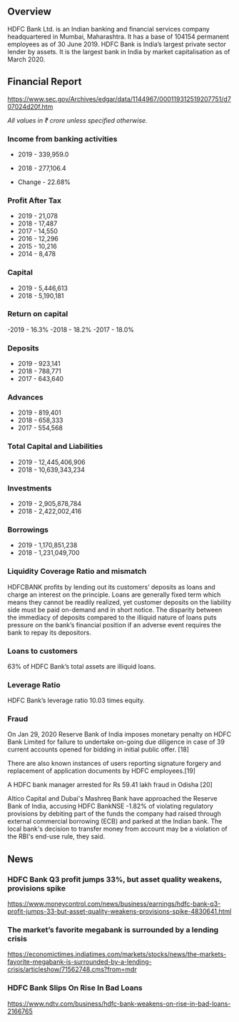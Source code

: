 ## Overview

HDFC Bank Ltd. is an Indian banking and financial services company headquartered in Mumbai, Maharashtra. It has a base of 104154 permanent employees as of 30 June 2019. HDFC Bank is India’s largest private sector lender by assets. It is the largest bank in India by market capitalisation as of March 2020.

## Financial Report

https://www.sec.gov/Archives/edgar/data/1144967/000119312519207751/d707024d20f.htm

*All values in ₹ crore unless specified otherwise.*

### Income from banking activities

- 2019 - 339,959.0
- 2018 - 277,106.4	

- Change - 22.68%

### Profit After Tax

- 2019 - 21,078
- 2018 - 17,487
- 2017 - 14,550
- 2016 - 12,296
- 2015 - 10,216
- 2014 - 8,478

### Capital

- 2019 - 5,446,613
- 2018 - 5,190,181

### Return on capital

-2019 - 16.3%
-2018 - 18.2%
-2017 - 18.0%

### Deposits

- 2019 - 923,141
- 2018 - 788,771
- 2017 - 643,640

### Advances

- 2019 - 819,401
- 2018 - 658,333
- 2017 - 554,568

### Total Capital and Liabilities 

- 2019 - 12,445,406,906
- 2018 - 10,639,343,234

### Investments

- 2019 - 2,905,878,784
- 2018 - 2,422,002,416

### Borrowings

- 2019 - 1,170,851,238
- 2018 - 1,231,049,700

### Liquidity Coverage Ratio and mismatch

HDFCBANK profits by lending out its customers’ deposits as loans and charge an interest on the principle. Loans are generally fixed term which means they cannot be readily realized, yet customer deposits on the liability side must be paid on-demand and in short notice. The disparity between the immediacy of deposits compared to the illiquid nature of loans puts pressure on the bank’s financial position if an adverse event requires the bank to repay its depositors.

### Loans to customers
63% of HDFC Bank’s total assets are illiquid loans.

### Leverage Ratio

HDFC Bank’s leverage ratio 10.03 times equity.

### Fraud

On Jan 29, 2020 Reserve Bank of India imposes monetary penalty on HDFC Bank Limited for failure to undertake on-going due diligence in case of 39 current accounts opened for bidding in initial public offer. [18]

There are also known instances of users reporting signature forgery and replacement of application documents by HDFC employees.[19]

A HDFC bank manager arrested for Rs 59.41 lakh fraud in Odisha [20]

Altico Capital and Dubai's Mashreq Bank have approached the Reserve Bank of India, accusing HDFC BankNSE -1.82% of violating regulatory provisions by debiting part of the funds the company had raised through external commercial borrowing (ECB) and parked at the Indian bank. The local bank's decision to transfer money from account may be a violation of the RBI's end-use rule, they said.

## News

### HDFC Bank Q3 profit jumps 33%, but asset quality weakens, provisions spike
https://www.moneycontrol.com/news/business/earnings/hdfc-bank-q3-profit-jumps-33-but-asset-quality-weakens-provisions-spike-4830641.html

### The market’s favorite megabank is surrounded by a lending crisis
https://economictimes.indiatimes.com/markets/stocks/news/the-markets-favorite-megabank-is-surrounded-by-a-lending-crisis/articleshow/71562748.cms?from=mdr

### HDFC Bank Slips On Rise In Bad Loans
https://www.ndtv.com/business/hdfc-bank-weakens-on-rise-in-bad-loans-2166765
